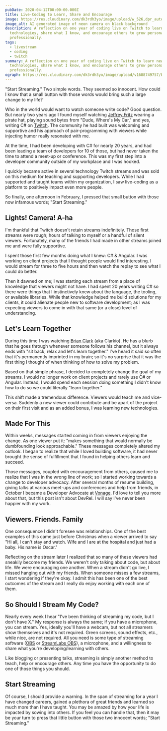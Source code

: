 ```yaml
---
pubDate: 2020-04-12T00:00:00.000Z
title: Live-Coding to Learn, Share and Encourage
image: https://res.cloudinary.com/dk3rdh3yo/image/upload/w_526,dpr_auto,w_auto/v1688347673/blog/live-coding-to-learn-share-and-encourage/neon_video_camera_xl5gcm.png
image_alt: AI generated image of neon camera on black background
description: A reflection on one year of coding live on Twitch to learn new
  technologies, share what I know, and encourage others to grow personally &
  professionally.
tags:
  - livestream
  - coding
  - twitch
summary: A reflection on one year of coding live on Twitch to learn new
  technologies, share what I know, and encourage others to grow personally &
  professionally.
ograph: https://res.cloudinary.com/dk3rdh3yo/image/upload/v1688749757/blog/live-coding-to-learn-share-and-encourage/ograph.png
---
```


"Start Streaming." Two simple words. They seemed so innocent. How could I know that a small button with those words would bring such a large change to my life?

Who in the world would want to watch someone write code? Good question. But nearly two years ago I found myself watching [Jeffrey Fritz](https://jeffreyfritz.com/) wearing a pirate hat, playing sound bytes from "Dude, Where's My Car," and yes, writing C# on [Twitch](https://twitch.tv/csharpfritz). The community he had built was welcoming and supportive and his approach of pair-programming with viewers while injecting humor really resonated with me.

At the time, I had been developing with C# for nearly 20 years, and had been leading a team of developers for 10 of those, but had never taken the time to attend a meet-up or conference. This was my first step into a developer community outside of my workplace and I was hooked.

I quickly became active in several technology Twitch streams and was sold on this medium for teaching and supporting developers. While I had supported and taught teams within my organization, I saw live-coding as a platform to positively impact even more people.

So finally, one afternoon in February, I pressed that small button with those now infamous words; "Start Streaming."

<!--more-->

## Lights! Camera! A-ha

I'm thankful that Twitch doesn't retain streams indefinitely. Those first streams were rough; hours of talking to myself or a handful of silent viewers. Fortunately, many of the friends I had made in other streams joined me and were fully supportive.

I spent those first few months doing what I knew: C# & Angular. I was working on client projects that I thought people would find interesting. I would stream for three to five hours and then watch the replay to see what I could do better.

Then it dawned on me; I was starting each stream from a place of knowledge that viewers might not have. I had spent 20 years writing C# so there were things that I instinctively knew about the language, the tooling, or available libraries. While that knowledge helped me build solutions for my clients, it could alienate people new to software development; as I was expecting viewers to come in with that same (or a close) level of understanding.

## Let's Learn Together

During this time I was watching [Brian Clark](https://twitch.tv/clarkio) (aka Clarkio). He has a blurb that he goes through whenever someone follows his channel, but it always ends with "sit back, relax and let's learn together." I've heard it said so often that it's permanently imprinted in my brain; so it's no surprise that it was the first thing I thought of when thinking of how to solve my problem.

Based on that simple phrase, I decided to completely change the goal of my streams. I would no longer work on client projects and rarely use C# or Angular. Instead, I would spend each session doing something I didn't know how to do so we could literally "learn together."

This shift made a tremendous difference. Viewers would teach me and vice-versa. Suddenly a new viewer could contribute and be apart of the project on their first visit and as an added bonus, I was learning new technologies.

## Made For This

Within weeks, messages started coming in from viewers enjoying the change. As one viewer put it: "makes something that would normally be dumbfounding look approachable." These messages completely altered my outlook. I began to realize that while I loved building software, it had never brought the sense of fulfillment that I found in helping others learn and succeed.

Those messages, coupled with encouragement from others, caused me to realize that I was in the wrong line of work; so I started working towards a change to developer advocacy. After several months of resume building, giving talks at various meet-ups and conferences and help from friends, in October I became a Developer Advocate at [Vonage](https://vonage.com). I'd love to tell you more about that, but this post isn't about DevRel. I will say I've never been happier with my work.

## Viewers. Friends. Family

One consequence I didn't foresee was relationships. One of the best examples of this came just before Christmas when a viewer arrived to say "Hi all, I can't stay and watch. Wife and I are at the hospital and just had a baby. His name is Oscar."

Reflecting on the stream later I realized that so many of these viewers had sneakily become my friends. We weren't only talking about code, but about life. We were encouraging one another. When a stream didn't go live, I missed hanging out with my friends. When someone misses a few streams, I start wondering if they're okay. I admit this has been one of the best outcomes of the stream and I really do enjoy working with each one of them.

## So Should I Stream My Code?

Nearly every week I hear "I've been thinking of streaming my code, but I don't have X." My response is always the same; if you have a microphone, you can stream. Yes, ideally you'll have a webcam, but not all streamers show themselves and it's not required. Green screens, sound effects, etc., while nice, are not required. All you need is some type of streaming software ([OBS](https://obsproject.com/) or [StreamLabs OBS](https://streamlabs.com/streamlabs-obs)), a microphone, and a willingness to share what you're developing/learning with others.

Like blogging or presenting talks, streaming is simply another method to teach, help or encourage others. Any time you have the opportunity to do one of those things you should.

## Start Streaming

Of course, I should provide a warning. In the span of streaming for a year I have changed careers, gained a plethora of great friends and learned so much more than I have taught. You may be amazed by how your life is impacted by sowing into others. If you feel you can handle that, then it may be your turn to press that little button with those two innocent words; "Start Streaming."
